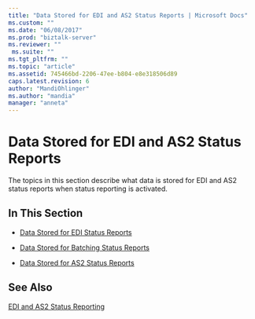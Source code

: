 ```yaml
---
title: "Data Stored for EDI and AS2 Status Reports | Microsoft Docs"
ms.custom: ""
ms.date: "06/08/2017"
ms.prod: "biztalk-server"
ms.reviewer: ""
 ms.suite: ""
ms.tgt_pltfrm: ""
ms.topic: "article"
ms.assetid: 745466bd-2206-47ee-b804-e8e318506d89
caps.latest.revision: 6
author: "MandiOhlinger"
ms.author: "mandia"
manager: "anneta"
---
```

# Data Stored for EDI and AS2 Status Reports
The topics in this section describe what data is stored for EDI and AS2 status reports when status reporting is activated.  
  
## In This Section  
  
-   [Data Stored for EDI Status Reports](../core/data-stored-for-edi-status-reports.md)  
  
-   [Data Stored for Batching Status Reports](../core/data-stored-for-batching-status-reports.md)  
  
-   [Data Stored for AS2 Status Reports](../core/data-stored-for-as2-status-reports.md)  
  
## See Also  
 [EDI and AS2 Status Reporting](../core/edi-and-as2-status-reporting.md)